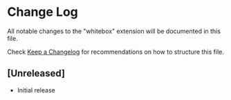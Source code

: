 # Change Log

All notable changes to the "whitebox" extension will be documented in this file.

Check [Keep a Changelog](http://keepachangelog.com/) for recommendations on how to structure this file.

## [Unreleased]

- Initial release